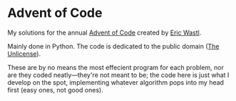 # Advent of Code

My solutions for the annual [Advent of Code](https://adventofcode.com/) created by [Eric Wastl](https://github.com/topaz).

Mainly done in Python. The code is dedicated to the public domain ([The Unlicense](https://github.com/tteeoo/aoc/blob/main/LICENSE)).

These are by no means the most effecient program for each problem, nor are they coded neatly—they're not meant to be; the code here is just what I develop on the spot, implementing whatever algorithm pops into my head first (easy ones, not good ones).
